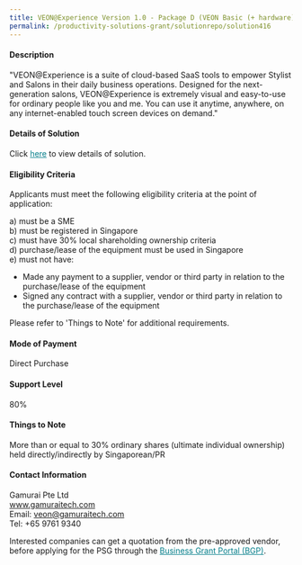 ```yaml
---
title: VEON@Experience Version 1.0 - Package D (VEON Basic (+ hardware) + 5 Stylist, Assistant, Freelancer tool + 2 Software powerpacks)
permalink: /productivity-solutions-grant/solutionrepo/solution416
---
```


#### Description

"VEON@Experience is a suite of cloud-based SaaS tools to empower Stylist and Salons in their daily business operations. 
Designed for the next-generation salons, VEON@Experience is extremely visual and easy-to-use for ordinary people like you and me. You can use it anytime, anywhere, on any internet-enabled touch screen devices on demand."

#### Details of Solution

Click <a href='' style='color:#037e8a'>here</a> to view details of solution.

#### Eligibility Criteria

Applicants must meet the following eligibility criteria at the point of application:

a) must be a SME <br>
b) must be registered in Singapore <br>
c) must have 30% local shareholding ownership criteria <br>
d) purchase/lease of the equipment must be used in Singapore <br>
e) must not have:
- Made any payment to a supplier, vendor or third party in relation to the purchase/lease of the equipment
- Signed any contract with a supplier, vendor or third party in relation to the purchase/lease of the equipment

Please refer to 'Things to Note' for additional requirements.

#### Mode of Payment
Direct Purchase

#### Support Level
80%

#### Things to Note
More than or equal to 30% ordinary shares (ultimate individual ownership) held directly/indirectly by Singaporean/PR

#### Contact Information
Gamurai Pte Ltd<br>www.gamuraitech.com<br>Email: veon@gamuraitech.com<br>Tel: +65 9761 9340

Interested companies can get a quotation from the pre-approved vendor, before applying for the PSG through the <a target='_blank' style='color:#037e8a' href='https://www.businessgrants.gov.sg/'>Business Grant Portal (BGP)</a>.
